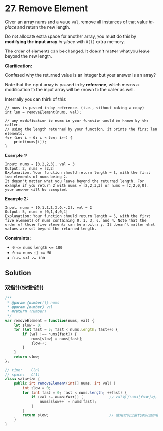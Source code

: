 # 27. Remove Element

Given an array nums and a value `val`, remove all instances of that value *in-place* and return the new length.

Do not allocate extra space for another array, you must do this by **modifying the input array** *in-place* with `O(1)` extra memory.

The order of elements can be changed. It doesn't matter what you leave beyond the new length.

**Clarification:**

Confused why the returned value is an integer but your answer is an array?

Note that the input array is passed in by **reference**, which means a modification to the input array will be known to the caller as well.

Internally you can think of this:
```
// nums is passed in by reference. (i.e., without making a copy)
int len = removeElement(nums, val);

// any modification to nums in your function would be known by the caller.
// using the length returned by your function, it prints the first len elements.
for (int i = 0; i < len; i++) {
    print(nums[i]);
}
```

**Example 1:**
```text
Input: nums = [3,2,2,3], val = 3
Output: 2, nums = [2,2]
Explanation: Your function should return length = 2, with the first two elements of nums being 2.
It doesn't matter what you leave beyond the returned length. For example if you return 2 with nums = [2,2,3,3] or nums = [2,2,0,0], your answer will be accepted.
```
**Example 2:**
```text
Input: nums = [0,1,2,2,3,0,4,2], val = 2
Output: 5, nums = [0,1,4,0,3]
Explanation: Your function should return length = 5, with the first five elements of nums containing 0, 1, 3, 0, and 4. Note that the order of those five elements can be arbitrary. It doesn't matter what values are set beyond the returned length.
```

**Constraints:**

* `0 <= nums.length <= 100`
* `0 <= nums[i] <= 50`
* `0 <= val <= 100`

## Solution

### 双指针(快慢指针)

```js
/**
 * @param {number[]} nums
 * @param {number} val
 * @return {number}
 */
var removeElement = function(nums, val) {
	let slow = 0;
    for (let fast = 0; fast < nums.length; fast++) {
        if (val !== nums[fast]) {
            nums[slow] = nums[fast];
            slow++;
        }
    }
    return slow;
};
```

```java
// time: 	O(n)
// space: 	O(1)
class Solution {
    public int removeElement(int[] nums, int val) {
		int slow = 0;
        for (int fast = 0; fast < nums.length; ++fast) {
            if (val != nums[fast]) {			// val等于nums[fast]时，慢指针不动
                nums[slow++] = nums[fast];
            }
        }
        return slow;							// 慢指针的位置代表的值即移除后数组的新长度
    }
}
```

